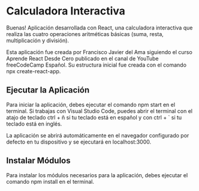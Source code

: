 # Calculadora Interactiva

Buenas! Aplicación desarrollada con React, una calculadora interactiva que realiza las cuatro operaciones aritméticas básicas (suma, resta, multiplicación y división).

Esta aplicación fue creada por Francisco Javier del Ama siguiendo el curso Aprende React Desde Cero publicado en el canal de YouTube freeCodeCamp Español. Su estructura inicial fue creada con el comando npx create-react-app.

## Ejecutar la Aplicación

Para iniciar la aplicación, debes ejecutar el comando npm start en el terminal. Si trabajas con Visual Studio Code, puedes abrir el terminal con el atajo de teclado ctrl + ñ si tu teclado está en español y con ctrl + `  si tu teclado está en inglés.

La aplicación se abrirá automáticamente en el navegador configurado por defecto en tu dispositivo y se ejecutará en localhost:3000.

## Instalar Módulos

Para instalar los módulos necesarios para la aplicación, debes ejecutar el comando npm install en el terminal.


